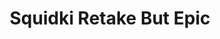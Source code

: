 ---
slug: squidki-retake-but-epic
title: Squidki Retake But Epic
description: "Squidki Retake But Epic is an exciting online game. Play for free directly in your browser!"
icon: /images/new_mods/Sprunki Retake But Epic.png
url: https://wowtbc.net/sprunkin/sprunki-retake-epic1/index.html
previewImage: /images/new_mods/Sprunki Retake But Epic.png
type: new mods

# SEO配置
seo:
  title: "Squidki Retake But Epic - Play Free Online Game | Fun Browser Games"
  description: "Squidki Retake But Epic - Play this fun online game for free in your browser. No download required!"
  ogImage: "/images/new_mods/Sprunki Retake But Epic.png"
  keywords: "squidki-retake-but-epic, online game, browser game, free game, new mods game, play online"

videoUrls:
  - https://www.youtube.com/embed/example1
  - https://www.youtube.com/embed/example2

whyPlay:
  title: "Why Play Squidki Retake But Epic?"
  items:
    - "Immersive Gameplay: Squidki Retake But Epic offers an engaging and immersive gaming experience that will keep you entertained for hours"
    - "Challenging Levels: Test your skills with increasingly difficult challenges and obstacles"
    - "Beautiful Graphics: Enjoy stunning visuals and smooth animations that bring the game world to life"
    - "Regular Updates: New content and features are added regularly to keep the game fresh and exciting"
    - "Free to Play: Experience all the fun without spending a penny"
    - "Community Features: Connect with other players, share strategies, and compete for high scores"
    - "Cross-Platform: Play on any device with a web browser, no downloads required"

features:
  title: "Key Features of Squidki Retake But Epic"
  image: "/images/new_mods/Sprunki Retake But Epic.png"
  items:
    - "Intuitive Controls: Easy to learn controls make Squidki Retake But Epic accessible for players of all skill levels"
    - "Multiple Game Modes: Enjoy various gameplay options that provide different challenges and experiences"
    - "Character Customization: Personalize your gaming experience with unique characters and items"
    - "Achievement System: Complete special tasks to earn rewards and recognition"
    - "Leaderboards: Compete with players worldwide and see who can achieve the highest scores"

characteristics:
  title: "Game Characteristics"
  image: "/images/new_mods/Sprunki Retake But Epic.png"
  items:
    - "Genre: New mods game with elements of strategy and skill"
    - "Difficulty: Suitable for both casual gamers and those seeking a challenge"
    - "Play Time: Quick sessions or extended gameplay, depending on your preference"
    - "Art Style: Vibrant and engaging visuals that enhance the gaming experience"
    - "Sound Design: Immersive audio that complements the gameplay perfectly"

info: "Squidki Retake But Epic is an exciting online game that offers players a unique and engaging gaming experience. With its intuitive controls, stunning visuals, and challenging gameplay, Squidki Retake But Epic provides hours of entertainment for players of all ages and skill levels. Whether you're looking for a quick gaming session during a break or an extended play session, Squidki Retake But Epic delivers an immersive experience that will keep you coming back for more. The game features multiple levels of increasing difficulty, ensuring that players are constantly challenged as they progress. With regular updates adding new content and features, Squidki Retake But Epic remains fresh and exciting, providing endless entertainment options for its growing community of players."

howToPlayIntro: "Welcome to Squidki Retake But Epic! This guide will walk you through the basics and help you master the game. Whether you're a beginner or looking to improve your skills, these tips and instructions will enhance your gaming experience."

howToPlaySteps:
  - title: "Getting Started"
    description: "Begin your Squidki Retake But Epic adventure by familiarizing yourself with the controls. Use your keyboard or mouse to navigate through the game interface. The tutorial will guide you through the basic mechanics and help you understand the objectives."
  - title: "Understanding the Objectives"
    description: "In Squidki Retake But Epic, your main goal is to progress through levels by completing specific objectives. Each level presents unique challenges that require different strategies and approaches."
  - title: "Mastering the Controls"
    description: "Practice using the controls to improve your precision and reaction time. Squidki Retake But Epic requires quick reflexes and strategic thinking to overcome obstacles and defeat opponents."
  - title: "Utilizing Power-ups"
    description: "Collect power-ups throughout the game to enhance your abilities and overcome difficult challenges. Each power-up offers unique advantages that can be crucial for success."
  - title: "Developing Strategies"
    description: "As you progress in Squidki Retake But Epic, develop effective strategies for different scenarios. Analyze patterns, anticipate challenges, and adapt your approach to maximize your performance."

faq:
  title: "Frequently Asked Questions about Squidki Retake But Epic"
  items:
    - question: "Is Squidki Retake But Epic free to play?"
      answer: "Yes, Squidki Retake But Epic is completely free to play directly in your web browser. No downloads or purchases are required to enjoy the full game experience."
    - question: "Can I play Squidki Retake But Epic on mobile devices?"
      answer: "Yes, Squidki Retake But Epic is optimized for both desktop and mobile play. You can enjoy the game on any device with a web browser and internet connection."
    - question: "Are there any in-game purchases?"
      answer: "While Squidki Retake But Epic is free to play, there may be optional in-game purchases available for cosmetic items or additional features that don't affect core gameplay."
    - question: "How often is Squidki Retake But Epic updated?"
      answer: "The developers regularly update Squidki Retake But Epic with new content, features, and improvements based on player feedback and game performance."
    - question: "Can I play Squidki Retake But Epic offline?"
      answer: "Currently, Squidki Retake But Epic requires an internet connection to play as it's a browser-based online game."
    - question: "Is Squidki Retake But Epic suitable for children?"
      answer: "Yes, Squidki Retake But Epic is designed to be family-friendly and suitable for players of all ages."
    - question: "How do I report bugs or issues?"
      answer: "If you encounter any problems while playing Squidki Retake But Epic, you can report them through the game's support page or contact the developers directly through their website."
    - question: "Still Have Questions?"
      answer: "If you have additional questions about Squidki Retake But Epic that aren't covered in this FAQ, please visit our support center or contact our customer service team for assistance."
---